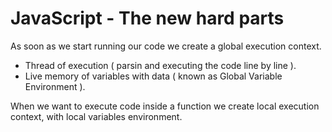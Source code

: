 # JavaScript - The new hard parts

As soon as we start running our code we create a global execution context.

- Thread of execution ( parsin and executing the code line by line ).
- Live memory of variables with data ( known as Global Variable Environment ).

When we want to execute code inside a function we create local execution context, with local variables environment.
